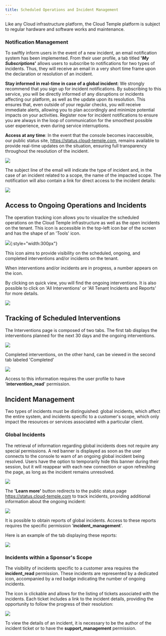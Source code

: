 ```yaml
---
title: Scheduled Operations and Incident Management
---
```


Like any Cloud infrastructure platform, the Cloud Temple platform is subject to regular hardware and software works and maintenance.

### Notification Management
To swiftly inform users in the event of a new incident, an email notification system has been implemented. From their user profile, a tab titled __'*My Subscriptions*'__ allows users to subscribe to notifications for two types of incidents. Thus, they will receive an email in a very short time frame upon the declaration or resolution of an incident.

__Stay informed in real-time in case of a global incident__: We strongly recommend that you sign up for incident notifications. By subscribing to this service, you will be directly informed of any disruptions or incidents affecting our platform, as well as the update upon its resolution. This ensures that, even outside of your regular checks, you will receive immediate alerts, allowing you to plan accordingly and minimize potential impacts on your activities. Register now for incident notifications to ensure you are always in the loop of communication for the smoothest possible user experience, even during service interruptions.

__Access at any time__: In the event that the console becomes inaccessible, our public status site, https://status.cloud-temple.com, remains available to provide real-time updates on the situation, ensuring full transparency throughout the resolution of the incident.

![](images/shiva_incident_005.png)

The subject line of the email will indicate the type of incident and, in the case of an incident related to a scope, the name of the impacted scope. The notification will also contain a link for direct access to the incident details:

![](images/shiva_incident_006.png)

## Access to Ongoing Operations and Incidents
The operation tracking icon allows you to visualize the scheduled operations on the Cloud Temple infrastructure as well as the open incidents on the tenant. This icon is accessible in the top-left icon bar of the screen and has the shape of an 'Tools' icon.

![](images/shiva_intervention_menu01.png){:style="width:300px"}

This icon aims to provide visibility on the scheduled, ongoing, and completed interventions and/or incidents on the tenant.

When interventions and/or incidents are in progress, a number appears on the icon.

By clicking on quick view, you will find the ongoing interventions. It is also possible to click on 'All Interventions' or 'All Tenant Incidents and Reports' for more details.

![](images/shiva_intervention_menu03.png)

## Tracking of Scheduled Interventions
The Interventions page is composed of two tabs. The first tab displays the interventions planned for the next 30 days and the ongoing interventions.

![](images/shiva_intervention_menu04.png)

Completed interventions, on the other hand, can be viewed in the second tab labeled 'Completed'

![](images/shiva_intervention_menu05.png)

Access to this information requires the user profile to have '**intervention_read**' permission.

## Incident Management
Two types of incidents must be distinguished: global incidents, which affect the entire system, and incidents specific to a customer's scope, which only impact the resources or services associated with a particular client.

### Global Incidents
The retrieval of information regarding global incidents does not require any special permissions. A red banner is displayed as soon as the user connects to the console to warn of an ongoing global incident being resolved. Users have the option to temporarily hide this banner during their session, but it will reappear with each new connection or upon refreshing the page, as long as the incident remains unresolved.

![](images/shiva_incident_001.png)

The __'Learn more'__ button redirects to the public status page https://status.cloud-temple.com to track incidents, providing additional information about the ongoing incident:

![](images/shiva_incident_002.png)

It is possible to obtain reports of global incidents. Access to these reports requires the specific permission '**incident_management**'.

Here is an example of the tab displaying these reports:

![](images/shiva_incident_003.png)

### Incidents within a Sponsor's Scope
The visibility of incidents specific to a customer area requires the **incident_read** permission. These incidents are represented by a dedicated icon, accompanied by a red badge indicating the number of ongoing incidents.

The icon is clickable and allows for the listing of tickets associated with the incidents. Each ticket includes a link to the incident details, providing the opportunity to follow the progress of their resolution:

![](images/shiva_incident_004.png)

To view the details of an incident, it is necessary to be the author of the incident ticket or to have the **support_management** permission.